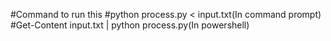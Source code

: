 #Command to run this 
#python process.py < input.txt(In command prompt)
#Get-Content input.txt | python process.py(In powershell)

